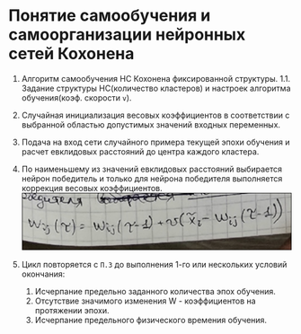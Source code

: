 # Понятие самообучения и самоорганизации нейронных сетей Кохонена

1. Алгоритм самообучения НС Кохонена фиксированной структуры.
    1.1. Задание структуры НС(количество кластеров) и настроек алгоритма обучения(коэф. скорости `v`).

2. Случайная инициализация весовых коэффициентов в соответствии с выбранной областью допустимых значений
   входных переменных.

3. Подача на вход сети случайного примера текущей эпохи обучения и расчет евклидовых расстояний до
   центра каждого кластера.

4. По наименьшему из значений евклидовых расстояний выбирается нейрон победитель и только для нейрона
   победителя выполняется коррекция весовых коэффициентов.
![gallery](pics/1.png)

5. Цикл повторяется с `П.3` до выполнения 1-го или нескольких условий окончания:
    1. Исчерпание предельно заданного количества эпох обучения.
    2. Отсутствие значимого изменения W - коэффициентов на протяжении эпохи.
    3. Исчерпание предельного физического времения обучения.
